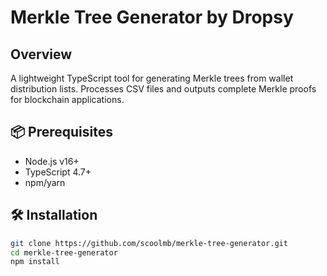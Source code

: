 # Merkle Tree Generator by Dropsy

## Overview

A lightweight TypeScript tool for generating Merkle trees from wallet distribution lists. Processes CSV files and outputs complete Merkle proofs for blockchain applications.

## 📦 Prerequisites

- Node.js v16+
- TypeScript 4.7+
- npm/yarn

## 🛠 Installation

```bash
git clone https://github.com/scoolmb/merkle-tree-generator.git
cd merkle-tree-generator
npm install
```
